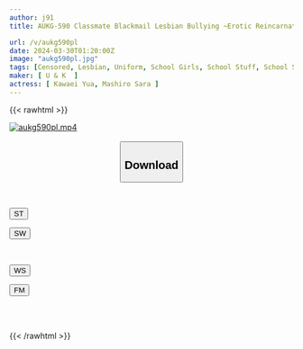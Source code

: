 ```yaml
---
author: j91
title: AUKG-590 Classmate Blackmail Lesbian Bullying ~Erotic Reincarnation Of A Popular Honor Student At School Through Naughty Bullying~

url: /v/aukg590pl
date: 2024-03-30T01:20:00Z
image: "aukg590pl.jpg"
tags: [Censored, Lesbian, Uniform, School Girls, School Stuff, School Swimsuit	]
maker: [ U & K  ]
actress: [ Kawaei Yua, Mashiro Sara ]
---
```



{{< rawhtml >}}

<div class="video" data-videoid="eaqA4eP1ekSYMAX">
    <a href="javascript:;">
        <img src="/v/aukg590pl/aukg590pl.jpg" width="WIDTH" height="HEIGHT" alt="aukg590pl.mp4" loading="lazy">
    </a>
</div>

<script type="text/javascript" src="https://j91.asia/asset/on-demand-st.js"></script>

<br>
  <link rel="stylesheet" href="https://j91.asia/asset/bs5.css">
  
  <center>
  <button class="btn btn-primary" type="button" data-bs-toggle="collapse" data-bs-target=".multi-collapse" aria-expanded="false" aria-controls="multiCollapseExample1 multiCollapseExample2"><h2>Download</h2></button></center>
</p>
<div class="row">
  <div class="col">
    <div class="collapse multi-collapse" id="multiCollapseExample1">
      <div class="card card-body">
	      	      <br>
<div class="buttons">  
<p><a href="https://streamtape.to/v/eaqA4eP1ekSYMAX" target="_blank"><button class="btn-hover color-3"><i class="fa fa-download"></i> ST</button></a></p>
<p><a href="https://asnwish.com/ir0fh5mhd6jh" target="_blank"><button class="btn-hover color-2"><i class="fa fa-download"></i> SW</button></a></p></div>
    </div>
  </div>
</div>
  <div class="col">
    <div class="collapse multi-collapse" id="multiCollapseExample2">
      <div class="card card-body">
	      <br>
<div class="buttons">
<p><a href="https://wolfstream.tv/gzq6cvswhsp7"><button class="btn-hover color-9"><i class="fa fa-download"></i> WS</button></a></p>
<p><a href="https://filemoon.sx/d/xahjlqu8ykmq"><button class="btn-hover color-8"><i class="fa fa-download"></i> FM</button></a></p></div>
<br><br>
      </div>
    </div>
  </div>
</div>

{{< /rawhtml >}}